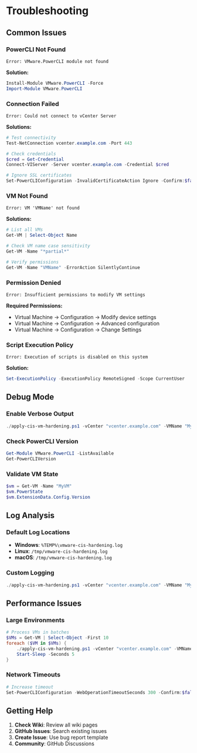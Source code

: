 # Troubleshooting

## Common Issues

### PowerCLI Not Found
```
Error: VMware.PowerCLI module not found
```
**Solution:**
```powershell
Install-Module VMware.PowerCLI -Force
Import-Module VMware.PowerCLI
```

### Connection Failed
```
Error: Could not connect to vCenter Server
```
**Solutions:**
```powershell
# Test connectivity
Test-NetConnection vcenter.example.com -Port 443

# Check credentials
$cred = Get-Credential
Connect-VIServer -Server vcenter.example.com -Credential $cred

# Ignore SSL certificates
Set-PowerCLIConfiguration -InvalidCertificateAction Ignore -Confirm:$false
```

### VM Not Found
```
Error: VM 'VMName' not found
```
**Solutions:**
```powershell
# List all VMs
Get-VM | Select-Object Name

# Check VM name case sensitivity
Get-VM -Name "*partial*"

# Verify permissions
Get-VM -Name "VMName" -ErrorAction SilentlyContinue
```

### Permission Denied
```
Error: Insufficient permissions to modify VM settings
```
**Required Permissions:**
- Virtual Machine → Configuration → Modify device settings
- Virtual Machine → Configuration → Advanced configuration
- Virtual Machine → Configuration → Change Settings

### Script Execution Policy
```
Error: Execution of scripts is disabled on this system
```
**Solution:**
```powershell
Set-ExecutionPolicy -ExecutionPolicy RemoteSigned -Scope CurrentUser
```

## Debug Mode

### Enable Verbose Output
```powershell
./apply-cis-vm-hardening.ps1 -vCenter "vcenter.example.com" -VMName "MyVM" -Verbose
```

### Check PowerCLI Version
```powershell
Get-Module VMware.PowerCLI -ListAvailable
Get-PowerCLIVersion
```

### Validate VM State
```powershell
$vm = Get-VM -Name "MyVM"
$vm.PowerState
$vm.ExtensionData.Config.Version
```

## Log Analysis

### Default Log Locations
- **Windows**: `%TEMP%\vmware-cis-hardening.log`
- **Linux**: `/tmp/vmware-cis-hardening.log`
- **macOS**: `/tmp/vmware-cis-hardening.log`

### Custom Logging
```powershell
./apply-cis-vm-hardening.ps1 -vCenter "vcenter.example.com" -VMName "MyVM" -LogPath "C:\Logs\custom.log"
```

## Performance Issues

### Large Environments
```powershell
# Process VMs in batches
$VMs = Get-VM | Select-Object -First 10
foreach ($VM in $VMs) {
    ./apply-cis-vm-hardening.ps1 -vCenter "vcenter.example.com" -VMName $VM.Name
    Start-Sleep -Seconds 5
}
```

### Network Timeouts
```powershell
# Increase timeout
Set-PowerCLIConfiguration -WebOperationTimeoutSeconds 300 -Confirm:$false
```

## Getting Help

1. **Check Wiki**: Review all wiki pages
2. **GitHub Issues**: Search existing issues
3. **Create Issue**: Use bug report template
4. **Community**: GitHub Discussions